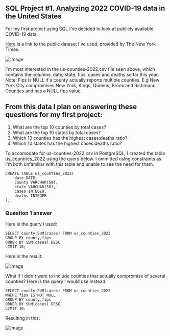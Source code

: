 ## SQL Project #1. Analyzing 2022 COVID-19 data in the United States

For my first project using SQL I've decided to look at publicly available COVID-19 data.

[Here](https://github.com/nytimes/covid-19-data) is a link to the public dataset I've used, provided by The New York Times.

![image](https://user-images.githubusercontent.com/105367716/169653225-ddd37ebd-b429-487e-b96d-d43e1bec5758.png)

I'm most interested in the us-counties-2022.csv file seen above, which contains the columns: date, state, fips, cases and deaths so far this year. Note: Fips is NULL if a county actually reports multiple counties. E.g New York City compromises New York, Kings, Queens, Bronx and Richmond Counties and has a NULL fips value.

## From this data I plan on answering these questions for my first project:
1. What are the top 10 counties by total cases?
2. What are the top 10 states by total cases?
3. Which 10 counties has the highest cases:deaths ratio?
4. Which 10 states has the highest cases:deaths ratio?

To accomodate for us-counties-2022.csv in PostgreSQL, I created the table us_countries_2022 using the query below. I ommitted using constraints as I'm both unfamiliar with this table and unable to see the need for them.
```
CREATE TABLE us_counties_2022(
    date DATE,
    county VARCHAR(50),
    state VARCHAR(50),
    cases INTEGER,
    deaths INTEGER
);
```

### Question 1 answer
Here is the query I used:
```
SELECT county,SUM(cases) FROM us_counties_2022
GROUP BY county,fips
ORDER BY SUM(cases) DESC
LIMIT 10;
```
Here is the result:

![image](https://user-images.githubusercontent.com/105367716/169654401-f7a5d863-b47e-4cba-9009-6e6135d2ee3c.png)

What if I didn't want to include counties that actually compromise of several counties? Here is the query I would use instead:
```
SELECT county,SUM(cases) FROM us_counties_2022
WHERE fips IS NOT NULL
GROUP BY county,fips
ORDER BY SUM(cases) DESC
LIMIT 10;
```

Resulting in this:

![image](https://user-images.githubusercontent.com/105367716/169654554-e86f74f4-a93c-4b1a-98c9-89d8bdb60fe3.png)
